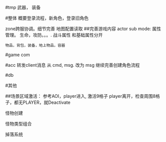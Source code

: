 #tmp
武器，
装备

#整体
概要登录流程，新角色，登录旧角色

zone跨服协调。细节完善
地图配置读取
##完善游戏内容
	actor sub mode: 属性管理。 生命，攻防。。。. 战斗属性 和基础属性分开
	
	物品，背包，装备，地上物品，容器


#game com

#acc
	转发client消息 从 cmd, msg. 改为 msg
	继续完善创建角色流程

#db

#其他

##场景区域激活：
	参考AOI，player进入, 激活9格子
	player离开，检查周围8格子，都无PLAYER，就Deactivate

怪物创建

怪物类型组合

掉落系统
